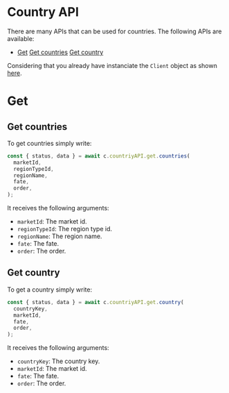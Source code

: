 # Country API

There are many APIs that can be used for countries. The following APIs are available:

- [Get](#get)
  [Get countries](#get-countries)
  [Get country](#get-country)

Considering that you already have instanciate the `Client` object as shown [here](./INSTANCIATE_CLIENT_CLASS.md).

# Get

## Get countries

To get countries simply write:

```js
const { status, data } = await c.countriyAPI.get.countries(
  marketId,
  regionTypeId,
  regionName,
  fate,
  order,
);
```

It receives the following arguments:

- `marketId`: The market id.
- `regionTypeId`: The region type id.
- `regionName`: The region name.
- `fate`: The fate.
- `order`: The order.

## Get country

To get a country simply write:

```js
const { status, data } = await c.countriyAPI.get.country(
  countryKey,
  marketId,
  fate,
  order,
);
```

It receives the following arguments:

- `countryKey`: The country key.
- `marketId`: The market id.
- `fate`: The fate.
- `order`: The order.
